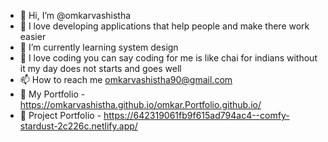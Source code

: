 - 👋 Hi, I’m @omkarvashistha
- 👀 I love developing applications that help people and make there work easier
- 🌱 I’m currently learning system design
- 💞️ I love coding you can say coding for me is like chai for indians without it my day does not starts and goes well
- 📫 How to reach me omkarvashistha90@gmail.com
- 📃 My Portfolio - https://omkarvashistha.github.io/omkar.Portfolio.github.io/
- 🧾 Project Portfolio - https://642319061fb9f615ad794ac4--comfy-stardust-2c226c.netlify.app/

<!---
omkarvashistha/omkarvashistha is a ✨ special ✨ repository because its `README.md` (this file) appears on your GitHub profile.
You can click the Preview link to take a look at your changes.
--->
